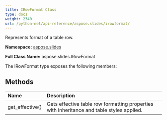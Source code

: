 ```yaml
---
title: IRowFormat Class
type: docs
weight: 2340
url: /python-net/api-reference/aspose.slides/irowformat/
---
```


Represents format of a table row.

**Namespace:** [aspose.slides](/slides/python-net/api-reference/aspose.slides/)

**Full Class Name:** aspose.slides.IRowFormat



The IRowFormat type exposes the following members:
## **Methods**
|**Name**|**Description**|
| :- | :- |
|get_effective()|Gets effective table row formatting properties with inheritance and table styles applied.|
